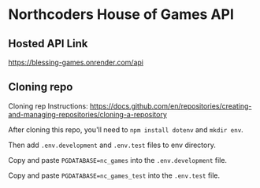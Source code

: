 # Northcoders House of Games API

## Hosted API Link

https://blessing-games.onrender.com/api

## Cloning repo

Cloning rep Instructions: https://docs.github.com/en/repositories/creating-and-managing-repositories/cloning-a-repository

After cloning this repo, you'll need to `npm install dotenv` and  `mkdir env`.

Then add `.env.development` and `.env.test` files to env directory.

Copy and paste `PGDATABASE=nc_games` into the `.env.development` file.

Copy and paste `PGDATABASE=nc_games_test` into the `.env.test` file.
